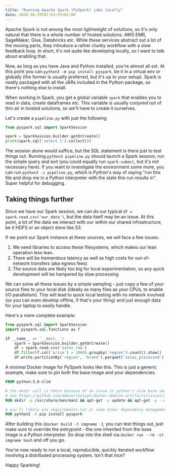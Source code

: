 ```yaml
---
title: "Running Apache Spark (PySpark) jobs locally"
date: 2020-10-19T07:03:53+02:00
---
```


Apache Spark is not among the most lightweight of solutions, so it's only natural that there is a whole number of hosted solutions. AWS EMR, SageMaker, Glue, Databricks etc. While these services abstract out a lot of the moving parts, they introduce a rather clunky workflow with a slow feedback loop. In short, it's not quite like developing locally, so I want to talk about enabling that.

Now, as long as you have Java and Python installed, you're almost all set. At this point you can `python3 -m pip install pyspark`, be it in a virtual env or globally (the former is usually preferred, but it's up to your setup). Spark is neatly packaged with all the JARs included in the Python package, so there's nothing else to install.

When working in Spark, you get a global variable `spark` that enables you to read in data, create dataframes etc. This variable is usually conjured out of thin air in hosted solutions, so we'll have to create it ourselves.

Let's create a `pipeline.py` with just the following

```python
from pyspark.sql import SparkSession

spark = SparkSession.builder.getOrCreate()
print(spark.sql('select 1').collect())

```

The session alone would suffice, but the SQL statement is there just to test things out. Running `python3 pipeline.py` should launch a Spark session, run the simple query and exit (you could equally run `spark-submit`, but it's not necessary here). If you want to investigate the environment some more, you can run `python3 -i pipeline.py`, which is Python's way of saying “run this file and drop me in a Python interpreter with the state this run results in”. Super helpful for debugging.

## Taking things further

Since we have our Spark session, we can do our typical `df = spark.read.csv('our_data')`, but the data itself may be an issue. At this point, a lot of the data we interact with our within our shared infrastructure, be it HDFS or an object store like S3.

If we point our Spark instance at these sources, we will face a few issues.

1. We need libraries to access these filesystems, which makes our lean operation less lean.
2. There will be tremendous latency as well as high costs for out-of-network transfers (aka egress fees)
3. The source data are likely too big for local experimentation, so any quick development will be hampered by slow processing

We can solve all these issues by a simple sampling - just copy a few of your source files to your local disk (ideally as many files as your CPUs, to enable I/O parallelism). This will lead to quick local testing with no network involved (so you can even develop offline, if that's your thing) and just enough data for your laptop to easily handle.

Here's a more complete example:

```python
from pyspark.sql import SparkSession
import pyspark.sql.functions as f

if __name__ == '__main__':
    spark = SparkSession.builder.getOrCreate()
    df = spark.read.csv('sales_raw')
    df.filter(f.col('price') > 1000).groupby('region').count().show()
    df.write.partitionBy('region', 'brand').parquet('sales_processed')
```

A minimal Docker image for PySpark looks like this. This is just a generic example, make sure to pin both the base image and your dependencies.

```Dockerfile
FROM python:3.8-slim

# the mkdir call is there because of an issue in python's slim base images
# see https://github.com/debuerreotype/docker-debian-artifacts/issues/24
RUN mkdir -p /usr/share/man/man1 && apt-get -y update && apt-get -y --no-install-recommends install default-jre

# you'll likely use requirements.txt or some other dependency management
RUN python3 -m pip install pyspark
```

After building this (`docker build -t imgname .`), you can test things out, just make sure to override the entrypoint - the one inherited from the base image is a Python interpreter. So drop into the shell via `docker run --rm -it imgname bash` and off you go.

You're now ready to run a local, reproducible, quickly iterated workflow involving a distributed processing system. Isn't that nice?

Happy Sparking!

